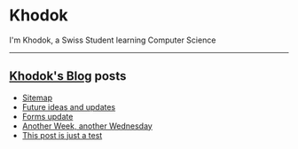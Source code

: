 # Khodok

I'm Khodok, a Swiss Student learning Computer Science

---

## [Khodok's Blog] posts

<!-- BLOG-POST-LIST:START -->
- [Sitemap](https://blog.khodok.xyz/post/sitemap/)
- [Future ideas and updates](https://blog.khodok.xyz/post/future-ideas-and-updates/)
- [Forms update](https://blog.khodok.xyz/post/forms-update-first/)
- [Another Week, another Wednesday](https://blog.khodok.xyz/post/another-week-another-wednesday/)
- [This post is just a test](https://blog.khodok.xyz/post/this-post-is-just-a-test/)
<!-- BLOG-POST-LIST:END -->

[khodok's blog]: https://khoding.github.io/Khodirect/khoBlog "Khodok's Blog"
